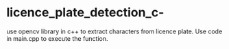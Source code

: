 # licence_plate_detection_c-
use opencv library in c++ to extract characters from licence plate.
Use code in main.cpp to execute the function.
